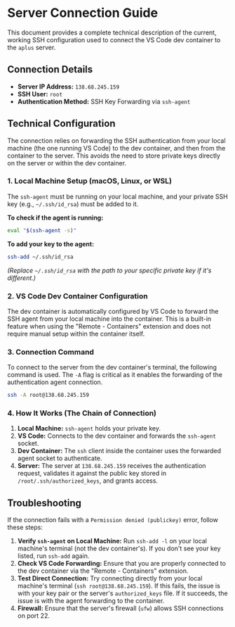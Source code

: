 # Server Connection Guide

This document provides a complete technical description of the current, working SSH configuration used to connect the VS Code dev container to the `aplus` server.

## Connection Details

- **Server IP Address:** `138.68.245.159`
- **SSH User:** `root`
- **Authentication Method:** SSH Key Forwarding via `ssh-agent`

## Technical Configuration

The connection relies on forwarding the SSH authentication from your local machine (the one running VS Code) to the dev container, and then from the container to the server. This avoids the need to store private keys directly on the server or within the dev container.

### 1. Local Machine Setup (macOS, Linux, or WSL)

The `ssh-agent` must be running on your local machine, and your private SSH key (e.g., `~/.ssh/id_rsa`) must be added to it.

**To check if the agent is running:**
```bash
eval "$(ssh-agent -s)"
```

**To add your key to the agent:**
```bash
ssh-add ~/.ssh/id_rsa
```
*(Replace `~/.ssh/id_rsa` with the path to your specific private key if it's different.)*

### 2. VS Code Dev Container Configuration

The dev container is automatically configured by VS Code to forward the SSH agent from your local machine into the container. This is a built-in feature when using the "Remote - Containers" extension and does not require manual setup within the container itself.

### 3. Connection Command

To connect to the server from the dev container's terminal, the following command is used. The `-A` flag is critical as it enables the forwarding of the authentication agent connection.

```bash
ssh -A root@138.68.245.159
```

### 4. How It Works (The Chain of Connection)

1.  **Local Machine:** `ssh-agent` holds your private key.
2.  **VS Code:** Connects to the dev container and forwards the `ssh-agent` socket.
3.  **Dev Container:** The `ssh` client inside the container uses the forwarded agent socket to authenticate.
4.  **Server:** The server at `138.68.245.159` receives the authentication request, validates it against the public key stored in `/root/.ssh/authorized_keys`, and grants access.

## Troubleshooting

If the connection fails with a `Permission denied (publickey)` error, follow these steps:

1.  **Verify `ssh-agent` on Local Machine:** Run `ssh-add -l` on your local machine's terminal (not the dev container's). If you don't see your key listed, run `ssh-add` again.
2.  **Check VS Code Forwarding:** Ensure that you are properly connected to the dev container via the "Remote - Containers" extension.
3.  **Test Direct Connection:** Try connecting directly from your local machine's terminal (`ssh root@138.68.245.159`). If this fails, the issue is with your key pair or the server's `authorized_keys` file. If it succeeds, the issue is with the agent forwarding to the container.
4.  **Firewall:** Ensure that the server's firewall (`ufw`) allows SSH connections on port 22.
